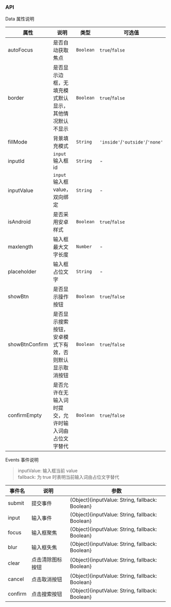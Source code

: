 ### API

<div class="card">

Data 属性说明

| 属性 | 说明 | 类型 | 可选值 | 默认值 |
| --- | --- | --- | --- | --- |
| autoFocus | 是否自动获取焦点 | `Boolean` | `true`/`false` | `false` |
| border | 是否显示边框，无填充模式默认显示，其他情况默认不显示 | `Boolean` | `true`/`false` | `false` |
| fillMode | 背景填充模式 | `String` | `'inside'`/`'outside'`/`'none'` | `'inside'` |
| inputId | `input`输入框id | `String` | - | `'searchbox'` |
| inputValue | `input`输入框value，双向绑定 | `String` | - | `''` |
| isAndroid | 是否采用安卓样式 | `Boolean` | `true`/`false` | `false` |
| maxlength | 输入框最大文字长度 | `Number` | - | `20` |
| placeholder | 输入框占位文字 | `String` | - | `'请输入搜索关键词'` |
| showBtn | 是否显示操作按钮 | `Boolean` | `true`/`false` | `true` |
| showBtnConfirm | 是否显示搜索按钮，安卓模式下有效，否则默认显示取消按钮 | `Boolean` | `true`/`false` | `false` |
| confirmEmpty | 是否允许在无输入词时提交，允许时输入词由占位文字替代 | `Boolean` | `true`/`false` | `false` |

</div>

<div class="card">

Events 事件说明

> inputValue: 输入框当前 value <br> fallback: 为 true 时表明当前输入词由占位文字替代

| 事件名 | 说明 | 参数 |
| --- | --- | --- |
| submit | 提交事件 | (Object){inputValue: String, fallback: Boolean} |
| input | 输入事件 | (Object){inputValue: String, fallback: Boolean} |
| focus | 输入框聚焦 | (Object){inputValue: String, fallback: Boolean} |
| blur | 输入框失焦 | (Object){inputValue: String, fallback: Boolean} |
| clear | 点击清除图标按钮 | (Object){inputValue: String, fallback: Boolean} |
| cancel | 点击取消按钮 | (Object){inputValue: String, fallback: Boolean} |
| confirm | 点击搜索按钮 | (Object){inputValue: String, fallback: Boolean} |

</div>
